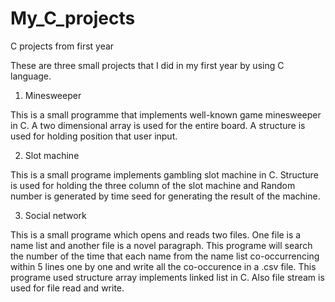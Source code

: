My_C_projects
=============

C projects from first year

These are three small projects that I did in my first year by using C language.

1. Minesweeper

This is a small programme that implements well-known game minesweeper in C. A two dimensional array is used for the
entire board. A structure is used for holding position that user input.

2. Slot machine

This is a small programe implements gambling slot machine in C. Structure is used for holding the three column of the slot machine
and Random number is generated by time seed for generating the result of the machine.

3. Social network

This is a small programe which opens and reads two files. One file is a name list and another file is a novel paragraph.
This programe will search the number of the time that each name from the name list co-occurrencing within 5 lines one by one 
and write all the co-occurence in a .csv file.
This programe used structure array implements linked list in C. Also file stream is used for file read and write.

